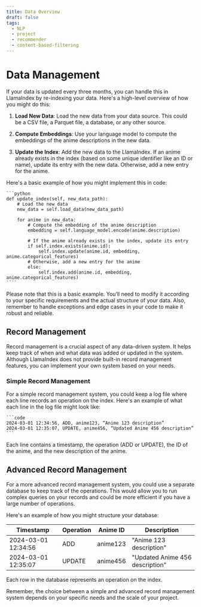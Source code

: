 ```yaml
---
title: Data Overview
draft: false
tags:
  - NLP
  - project
  - recommender
  - content-based-filtering
---
```


# Data Management

If your data is updated every three months, you can handle this in LlamaIndex by re-indexing your data. Here's a high-level overview of how you might do this:

1. **Load New Data**: Load the new data from your data source. This could be a CSV file, a Parquet file, a database, or any other source.

2. **Compute Embeddings**: Use your language model to compute the embeddings of the anime descriptions in the new data.

3. **Update the Index**: Add the new data to the LlamaIndex. If an anime already exists in the index (based on some unique identifier like an ID or name), update its entry with the new data. Otherwise, add a new entry for the anime.

Here's a basic example of how you might implement this in code:

    ```python
    def update_index(self, new_data_path):
        # Load the new data
        new_data = self.load_data(new_data_path)

        for anime in new_data:
            # Compute the embedding of the anime description
            embedding = self.language_model.encode(anime.description)

            # If the anime already exists in the index, update its entry
            if self.index.exists(anime.id):
                self.index.update(anime.id, embedding, anime.categorical_features)
            # Otherwise, add a new entry for the anime
            else:
                self.index.add(anime.id, embedding, anime.categorical_features)
    ````

Please note that this is a basic example. You’ll need to modify it according to your specific requirements and the actual structure of your data. Also, remember to handle exceptions and edge cases in your code to make it robust and reliable.

## Record Management

Record management is a crucial aspect of any data-driven system. It helps keep track of when and what data was added or updated in the system. Although LlamaIndex does not provide built-in record management features, you can implement your own system based on your needs.

### Simple Record Management

For a simple record management system, you could keep a log file where each line records an operation on the index. Here's an example of what each line in the log file might look like:

    ```code
    2024-03-01 12:34:56, ADD, anime123, “Anime 123 description” 
    2024-03-01 12:35:07, UPDATE, anime456, “Updated Anime 456 description”
    ```

Each line contains a timestamp, the operation (ADD or UPDATE), the ID of the anime, and the new description of the anime.

## Advanced Record Management

For a more advanced record management system, you could use a separate database to keep track of the operations. This would allow you to run complex queries on your records and could be more efficient if you have a large number of operations.

Here's an example of how you might structure your database:

| Timestamp           | Operation | Anime ID | Description                   |
|---------------------|-----------|----------|-------------------------------|
| 2024-03-01 12:34:56 | ADD       | anime123 | "Anime 123 description"       |
| 2024-03-01 12:35:07 | UPDATE    | anime456 | "Updated Anime 456 description" |

Each row in the database represents an operation on the index.

Remember, the choice between a simple and advanced record management system depends on your specific needs and the scale of your project.
